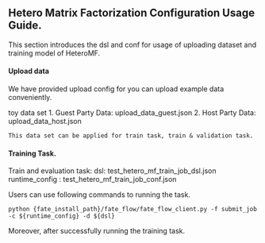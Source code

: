 ## Hetero Matrix Factorization Configuration Usage Guide.

This section introduces the dsl and conf for usage of uploading dataset and training model of HeteroMF.

#### Upload data

We have provided upload config for you can upload example data conveniently.

toy data set
    1. Guest Party Data: upload_data_guest.json
    2. Host Party Data: upload_data_host.json

    This data set can be applied for train task, train & validation task.

#### Training Task.

Train and evaluation task:
    dsl: test_hetero_mf_train_job_dsl.json
    runtime_config : test_hetero_mf_train_job_conf.json

Users can use following commands to running the task.

    python {fate_install_path}/fate_flow/fate_flow_client.py -f submit_job -c ${runtime_config} -d ${dsl}

Moreover, after successfully running the training task.